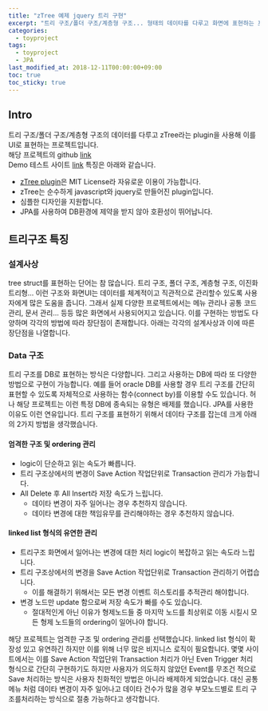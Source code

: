 ```yaml
---
title: "zTree 예제 jquery 트리 구현"
excerpt: "트리 구조/폴더 구조/계층형 구조... 형태의 데이타를 다루고 화면에 표현하는 프로젝트"
categories: 
  - toyproject
tags: 
  - toyproject
  - JPA
last_modified_at: 2018-12-11T00:00:00+09:00
toc: true
toc_sticky: true
---
```


## Intro
트리 구조/폴더 구조/계층형 구조의 데이터를 다루고 zTree라는 plugin을 사용해 이를 UI로 표현하는 프로젝트입니다.  
해당 프로젝트의 github [link](https://github.com/moregorenine/toyproject/tree/master/tree-structure-ztree "github link")  
Demo 테스트 사이트 [link](http://w4springrain.cafe24.com/menus "w4springrain homepage")
특징은 아래와 같습니다.  
- [zTree plugin](http://www.treejs.cn/ "homepage link")은 MIT License라 자유로운 이용이 가능합니다.
- zTree는 순수하게 javascript와 jquery로 만들어진 plugin입니다.
- 심플한 디자인을 지원합니다.
- JPA를 사용하여 DB환경에 제약을 받지 않아 호환성이 뛰어납니다.

## 트리구조 특징

### 설계사상
tree struct를 표현하는 단어는 참 많습니다. 트리 구조, 폴더 구조, 계층형 구조, 이진화 트리형... 이런 구조와 화면UI는 데이터를 체계적이고 직관적으로 관리할수 있도록 사용자에게 많은 도움을 줍니다. 그래서 실제 다양한 프로젝트에서는 메뉴 관리나 공통 코드 관리, 문서 관리... 등등 많은 화면에서 사용되어지고 있습니다. 이를 구현하는 방법도 다양하며 각각의 방법에 따라 장단점이 존재합니다. 아래는 각각의 설계사상과 이에 따른 장단점을 나열합니다.

### Data 구조
트리 구조를 DB로 표현하는 방식은 다양합니다. 그리고 사용하는 DB에 따라 또 다양한 방법으로 구현이 가능합니다. 예를 들어 oracle DB를 사용할 경우 트리 구조를 간단히 표현할 수 있도록 자체적으로 사용하는 함수(connect by)를 이용할 수도 있습니다. 허나 해당 프로젝트는 이런 특정 DB에 종속되는 유형은 배제를 했습니다. JPA를 사용한 이유도 이런 연유입니다. 트리 구조를 표현하기 위해서 데이타 구조를 잡는데 크게 아래의 2가지 방법을 생각했습니다.

#### 엄격한 구조 및 ordering 관리
* logic이 단순하고 읽는 속도가 빠릅니다.
* 트리 구조상에서의 변경이 Save Action 작업단위로 Transaction 관리가 가능합니다.
* All Delete 후 All Insert라 저장 속도가 느립니다.
  * 데이타 변경이 자주 일어나는 경우 추천하지 않습니다.
  * 데이타 변경에 대한 책임유무를 관리해야하는 경우 추천하지 않습니다.

#### linked list 형식의 유연한 관리
* 트리구조 화면에서 일어나는 변경에 대한 처리 logic이 복잡하고 읽는 속도라 느립니다.
* 트리 구조상에서의 변경을 Save Action 작업단위로 Transaction 관리하기 어렵습니다.
  * 이를 해결하기 위해서는 모든 변경 이벤트 히스토리를 추적관리 해야합니다.
* 변경 노드만 update 함으로써 저장 속도가 빠를 수도 있습니다.
  * 절대적인게 아닌 이유가 형제노드들 중 마지막 노드를 최상위로 이동 시킬시 모든 형제 노드들의 ordering이 일어나야 합니다.
  
해당 프로젝트는 엄격한 구조 및 ordering 관리를 선택했습니다. linked list 형식이 확장성 있고 유연하긴 하지만 이를 위해 너무 많은 비지니스 로직이 필요합니다. 몇몇 사이트에서는 이를 Save Action 작업단위 Transaction 처리가 아닌 Even Trigger 처리 형식으로 간단히 구현하기도 하지만 사용자가 의도하지 않았던 Event를 무조건 적으로 Save 처리하는 방식은 사용자 친화적인 방법은 아니라 배제하게 되었습니다. 대신 공통메뉴 처럼 데이타 변경이 자주 일어나고 데이타 건수가 많을 경우 부모노드별로 트리 구조를처리하는 방식으로 절충 가능하다고 생각합니다.
